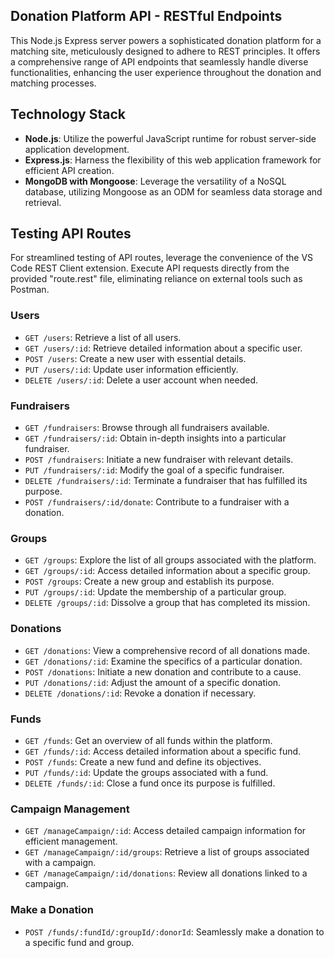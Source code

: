 ## Donation Platform API - RESTful Endpoints

This Node.js Express server powers a sophisticated donation platform for a matching site, meticulously designed to adhere to REST principles. It offers a comprehensive range of API endpoints that seamlessly handle diverse functionalities, enhancing the user experience throughout the donation and matching processes.

## Technology Stack

- **Node.js**: Utilize the powerful JavaScript runtime for robust server-side application development.
- **Express.js**: Harness the flexibility of this web application framework for efficient API creation.
- **MongoDB with Mongoose**: Leverage the versatility of a NoSQL database, utilizing Mongoose as an ODM for seamless data storage and retrieval.

## Testing API Routes

For streamlined testing of API routes, leverage the convenience of the VS Code REST Client extension. Execute API requests directly from the provided "route.rest" file, eliminating reliance on external tools such as Postman.


### Users

- `GET /users`: Retrieve a list of all users.
- `GET /users/:id`: Retrieve detailed information about a specific user.
- `POST /users`: Create a new user with essential details.
- `PUT /users/:id`: Update user information efficiently.
- `DELETE /users/:id`: Delete a user account when needed.

### Fundraisers

- `GET /fundraisers`: Browse through all fundraisers available.
- `GET /fundraisers/:id`: Obtain in-depth insights into a particular fundraiser.
- `POST /fundraisers`: Initiate a new fundraiser with relevant details.
- `PUT /fundraisers/:id`: Modify the goal of a specific fundraiser.
- `DELETE /fundraisers/:id`: Terminate a fundraiser that has fulfilled its purpose.
- `POST /fundraisers/:id/donate`: Contribute to a fundraiser with a donation.

### Groups

- `GET /groups`: Explore the list of all groups associated with the platform.
- `GET /groups/:id`: Access detailed information about a specific group.
- `POST /groups`: Create a new group and establish its purpose.
- `PUT /groups/:id`: Update the membership of a particular group.
- `DELETE /groups/:id`: Dissolve a group that has completed its mission.

### Donations

- `GET /donations`: View a comprehensive record of all donations made.
- `GET /donations/:id`: Examine the specifics of a particular donation.
- `POST /donations`: Initiate a new donation and contribute to a cause.
- `PUT /donations/:id`: Adjust the amount of a specific donation.
- `DELETE /donations/:id`: Revoke a donation if necessary.

### Funds

- `GET /funds`: Get an overview of all funds within the platform.
- `GET /funds/:id`: Access detailed information about a specific fund.
- `POST /funds`: Create a new fund and define its objectives.
- `PUT /funds/:id`: Update the groups associated with a fund.
- `DELETE /funds/:id`: Close a fund once its purpose is fulfilled.

### Campaign Management

- `GET /manageCampaign/:id`: Access detailed campaign information for efficient management.
- `GET /manageCampaign/:id/groups`: Retrieve a list of groups associated with a campaign.
- `GET /manageCampaign/:id/donations`: Review all donations linked to a campaign.

### Make a Donation

- `POST /funds/:fundId/:groupId/:donorId`: Seamlessly make a donation to a specific fund and group.




